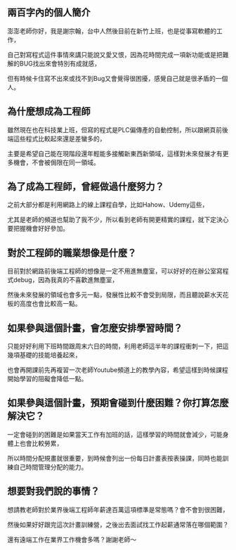 
<body>
  
<h2>兩百字內的個人簡介</h2>
<p>澎澎老師你好，我是謝宗翰，台中人然後目前在新竹上班，也是從事寫軟體的工作，</p>
<p>自己對寫程式這件事情來講只能說又愛又恨，因為花時間完成一項新功能或是把難解的BUG找出來會特別有成就感，</p>
<p>但有時候卡住寫不出來或找不到Bug又會覺得很困擾，感覺自己就是很矛盾的一個人。</p>


<h2>為什麼想成為工程師</h2>
<p>雖然現在也在科技業上班，但寫的程式是PLC偏傳產的自動控制，所以跟網頁前後端這些程式比較起來還是差蠻多的，</p>
<p>主要是希望自己能在現階段還年輕能多接觸新東西新領域，這樣對未來發展才有更多機會，不會被侷限在同一領域。</p>


<h2>為了成為工程師，曾經做過什麼努力？</h2>
<p>之前大部分都是利用網路上的線上課程自學，比如Hahow、Udemy這些，</p>
<p>尤其是老師的頻道也幫助了我不少，所以看到老師有開更精實的課程，就下定決心要把握機會好好參加。</p>
</p>

<h2>對於工程師的職業想像是什麼？</h2>
<p>目前對於網路前後端工程師的想像是一定不用進無塵室，可以好好的在辦公室寫程式debug，因為我真的不喜歡進無塵室，</p>
<p>然後未來發展的領域也會多元一點，發展性比較不會受到局限，而且聽說薪水天花板的高度也會比較高一點。</p>
</p>

<h2>如果參與這個計畫，會怎麼安排學習時間？</h2>
<p>只能好好利用下班時間跟周末六日的時間，利用老師這半年的課程衝刺一下，把這幾項基礎的技能培養起來，</p>
<p>也會再開課前先再複習一次老師Youtube頻道上的教學內容，希望這樣到時候課程開始學習的阻礙會降低一點。</p>
</p>

<h2>如果參與這個計畫，預期會碰到什麼困難？你打算怎麼解決它？</h2>
<p>一定會碰到的困難是如果當天工作有加班的話，這樣學習的時間就會減少，可能身體上也會比較勞累，</p>
<p>所以時間分配規畫就很重要，到時候會列出一份每日計畫表按表操課，同時也能訓練自己時間管理分配的能力。</p>
</p>

<h2>想要對我們說的事情？</h2>
<p>想請教老師對於業界後端工程師年薪達百萬這項標準是常態嗎？會不會到很困難，</p>
<p>然後如果好好跟完這次計畫訓練營，之後出去面試找工作起薪通常落在哪個範圍？</p>
<p>還有遠端工作在業界工作機會多嗎？謝謝老師～</p>

</body>
